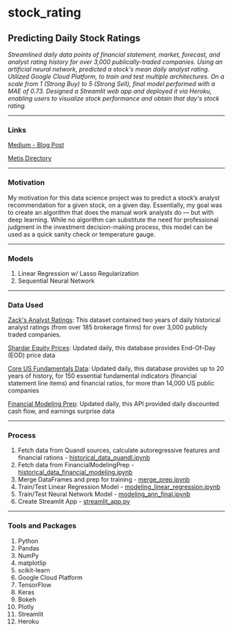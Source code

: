 # stock_rating

## Predicting Daily Stock Ratings

*Streamlined daily data points of financial statement, market, forecast, and analyst rating history for over 3,000 publically-traded companies. Using an artificial neural network, predicted a stock's mean daily analyst rating. Utilized Google Cloud Platform, to train and test multiple architectures. On a scale from 1 (Strong Buy) to 5 (Strong Sell), final model performed with a MAE of 0.73. Designed a Streamlit web app and deployed it via Heroku, enabling users to visualize stock performance and obtain that day's stock rating.*

---
### Links
[Medium - Blog Post](https://dunleavyjason.medium.com/predicating-daily-stock-ratings-via-artificial-neural-network-9adf4d7c5b44)

[Metis Directory](https://www.thisismetis.com/graduates)


---
### Motivation
My motivation for this data science project was to predict a stock’s analyst recommendation for a given stock, on a given day. Essentially, my goal was to create an algorithm that does the manual work analysts do — but with deep learning. While no algorithm can substitute the need for professional judgment in the investment decision-making process, this model can be used as a quick sanity check or temperature gauge.

---
### Models
1. Linear Regression w/ Lasso Regularization
2. Sequential Neural Network

---

### Data Used
[Zack's Analyst Ratings](https://www.quandl.com/databases/ZRH/documentation): This dataset contained two years of daily historical analyst ratings (from over 185 brokerage firms) for over 3,000 publicly traded companies.

[Shardar Equity Prices](https://www.quandl.com/databases/SEP/documentation): Updated daily, this database provides End-Of-Day (EOD) price data

[Core US Fundamentals Data](https://www.quandl.com/databases/SF1/documentation): Updated daily, this database provides up to 20 years of history, for 150 essential fundamental indicators (financial statement line items) and financial ratios, for more than 14,000 US public companies

[Financial Modeling Prep](https://financialmodelingprep.com/developer/docs/): Updated daily, this API provided daily discounted cash flow, and earnings surprise data

---

### Process
1. Fetch data from Quandl sources, calculate autoregressive features and financial rations - [historical_data_quandl.ipynb](https://github.com/dunleavyjason/stock_rating/blob/main/historical_data_quandl.ipynb)
2. Fetch data from FinancialModelingPrep - [historical_data_financial_modeling.ipynb](https://github.com/dunleavyjason/stock_rating/blob/main/historical_data_financialmodelingprep.ipynb)
3. Merge DataFrames and prep for training - [merge_prep.ipynb](https://github.com/dunleavyjason/stock_rating/blob/main/merge_prep.ipynb)
4. Train/Test Linear Regression Model - [modeling_linear_regression.ipynb](https://github.com/dunleavyjason/stock_rating/blob/main/modeling_linear_regression.ipynb)
5. Train/Test Neural Network Model - [modeling_ann_final.ipynb](https://github.com/dunleavyjason/stock_rating/blob/main/modeling_ann_final.ipynb)
6. Create Streamlit App - [streamlit_app.py](https://github.com/dunleavyjason/stock_rating/blob/main/streamlit_app.py)

---

### Tools and Packages
1. Python
2. Pandas
3. NumPy
4. matplotlip
5. scikit-learn
6. Google Cloud Platform
7. TensorFlow
8. Keras
9. Bokeh
10. Plotly
11. Streamlit
12. Heroku

